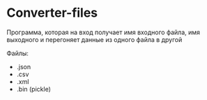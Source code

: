 # Converter-files
Программа, которая на вход получает имя входного файла,
имя выходного и перегоняет данные из одного файла в другой

Файлы:
 - .json
 - .csv
 - .xml
 - .bin (pickle)
